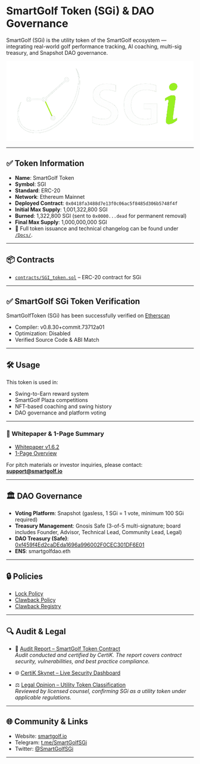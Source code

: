# SmartGolf Token (SGi) & DAO Governance

SmartGolf (SGi) is the utility token of the SmartGolf ecosystem — integrating real-world golf performance tracking, AI coaching, multi-sig treasury, and Snapshot DAO governance.

![SGi Logo](images/logo/SGi-logo.png)

---

## ✅ Token Information

- **Name**: SmartGolf Token  
- **Symbol**: SGI  
- **Standard**: ERC-20  
- **Network**: Ethereum Mainnet  
- **Deployed Contract**: `0x0418fa3488d7e13f0c06ac5f8485d306b5748f4f`  
- **Initial Max Supply**: 1,001,322,800 SGI  
- **Burned**: 1,322,800 SGI (sent to `0x0000...dead` for permanent removal)  
- **Final Max Supply**: 1,000,000,000 SGI  
- 📜 Full token issuance and technical changelog can be found under [`/Docs/`](./Docs/).

---

## 📦 Contracts

- [`contracts/SGI_token.sol`](./contract/SGi_token.sol) – ERC-20 contract for SGi

---

## ✅ SmartGolf SGi Token Verification

SmartGolfToken (SGi) has been successfully verified on [Etherscan](https://etherscan.io/address/0x0418fa3488d7e13f0c06ac5f8485d306b5748f4f#code)  
- Compiler: v0.8.30+commit.73712a01  
- Optimization: Disabled  
- Verified Source Code & ABI Match  

---

## 🛠 Usage

This token is used in:
- Swing-to-Earn reward system  
- SmartGolf Plaza competitions  
- NFT-based coaching and swing history  
- DAO governance and platform voting  

---

### 📘 Whitepaper & 1-Page Summary
- [Whitepaper v1.6.2](./Docs/SGi%20WhitePaper%20v1.6.2.pdf)  
- [1-Page Overview](./Docs/SmartGolf_1page_V1.2.pdf)  

For pitch materials or investor inquiries, please contact: **support@smartgolf.io**

---

## 🏛 DAO Governance

- **Voting Platform**: Snapshot (gasless, 1 SGi = 1 vote, minimum 100 SGi required)  
- **Treasury Management**: Gnosis Safe (3-of-5 multi-signature; board includes Founder, Advisor, Technical Lead, Community Lead, Legal)  
- **DAO Treasury (Safe)**: [0xf459f4Ed2caDEda1696a996002F0CEC301DF6E01](https://app.safe.global/eth:0xf459f4Ed2caDEda1696a996002F0CEC301DF6E01)  
- **ENS**: smartgolfdao.eth  

---

## 🔒 Policies

- [Lock Policy](./policies/lock-policy.md)  
- [Clawback Policy](./policies/clawback-policy.md)  
- [Clawback Registry](./registry/clawback-registry.csv)  

---

## 🔍 Audit & Legal

- 📑 [Audit Report – SmartGolf Token Contract](./audit/REP-final-20250917T132908Z.pdf)  
  *Audit conducted and certified by CertiK. The report covers contract security, vulnerabilities, and best practice compliance.*

- 🌐 [CertiK Skynet – Live Security Dashboard](https://skynet.certik.com/projects/smartgolf)  

- ⚖️ [Legal Opinion – Utility Token Classification](./legal/SGi_Legal_Opinion.pdf)  
  *Reviewed by licensed counsel, confirming SGi as a utility token under applicable regulations.*
  
---

## 🌐 Community & Links

- Website: [smartgolf.io](https://smartgolf.io)  
- Telegram: [t.me/SmartGolfSGi](https://t.me/SmartGolfSGi)  
- Twitter: [@SmartGolfSGi](https://twitter.com/SmartGolfSGi)  

---


<!-- Auto-update: 2025-10-19T17:41:19.381508 -->
